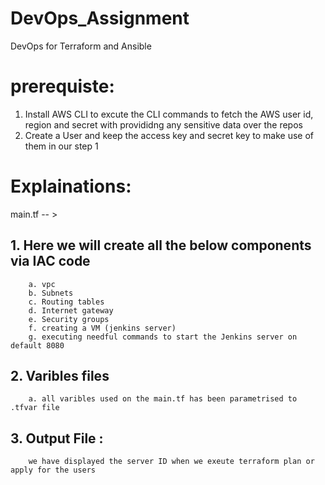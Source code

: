 # DevOps_Assignment
DevOps for Terraform and Ansible
# prerequiste:
1. Install AWS CLI to excute the CLI commands to fetch the AWS user id, region and secret with provididng any sensitive data over the repos
2. Create a User and keep the access key and secret key to make use of them in our step 1

# Explainations: 

main.tf -- > 

## 1. Here we will create all the below components via IAC code
		a. vpc
		b. Subnets
		c. Routing tables 
		d. Internet gateway
		e. Security groups 
		f. creating a VM (jenkins server) 
		g. executing needful commands to start the Jenkins server on default 8080
## 2. Varibles files 
		a. all varibles used on the main.tf has been parametrised to .tfvar file 
## 3. Output File : 
		we have displayed the server ID when we exeute terraform plan or apply for the users
		
